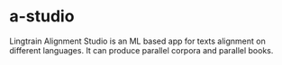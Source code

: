 # a-studio
Lingtrain Alignment Studio is an ML based app for texts alignment on different languages. It can produce parallel corpora and parallel books.
